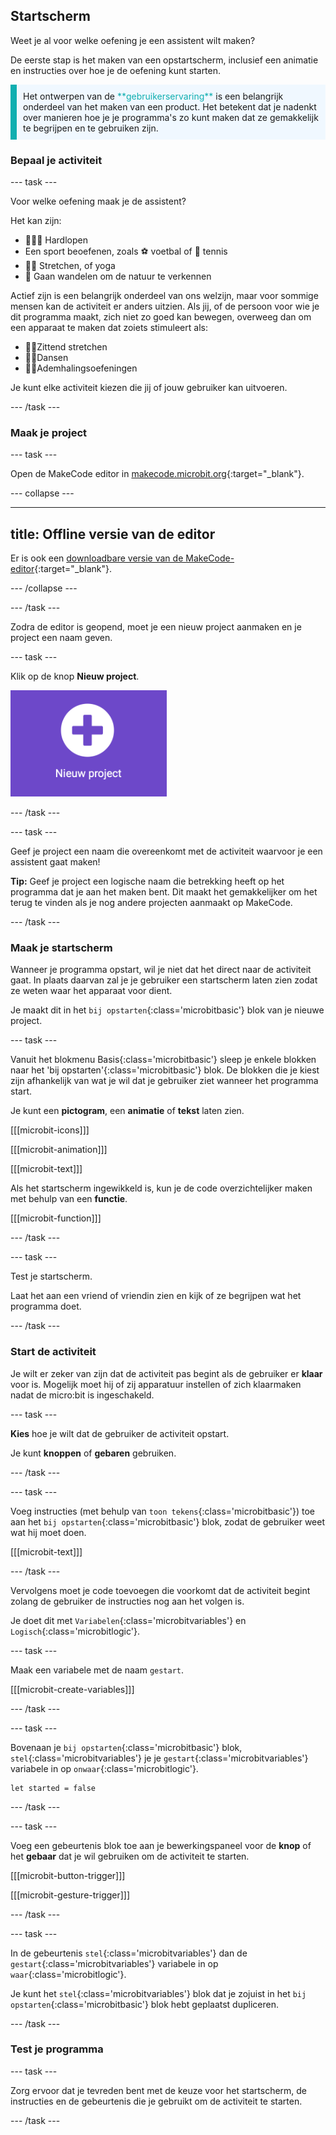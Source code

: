 ## Startscherm

Weet je al voor welke oefening je een assistent wilt maken?

De eerste stap is het maken van een opstartscherm, inclusief een animatie en instructies over hoe je de oefening kunt starten.

<p style="border-left: solid; border-width:10px; border-color: #0faeb0; background-color: aliceblue; padding: 10px;">
  Het ontwerpen van de <span style="color: #0faeb0">**gebruikerservaring**</span> is een belangrijk onderdeel van het maken van een product. Het betekent dat je nadenkt over manieren hoe je je programma's zo kunt maken dat ze gemakkelijk te begrijpen en te gebruiken zijn.
</p>

### Bepaal je activiteit

\--- task ---

Voor welke oefening maak je de assistent?

Het kan zijn:

- 🏃🏽‍♀️ Hardlopen
- Een sport beoefenen, zoals ⚽️ voetbal of 🎾 tennis
- 🧘🏼 Stretchen, of yoga
- 🥾 Gaan wandelen om de natuur te verkennen

Actief zijn is een belangrijk onderdeel van ons welzijn, maar voor sommige mensen kan de activiteit er anders uitzien. Als jij, of de persoon voor wie je dit programma maakt, zich niet zo goed kan bewegen, overweeg dan om een apparaat te maken dat zoiets stimuleert als:

- 🧘🏼Zittend stretchen
- 🕺🏾Dansen
- 😮‍💨Ademhalingsoefeningen

Je kunt elke activiteit kiezen die jij of jouw gebruiker kan uitvoeren.

\--- /task ---

### Maak je project

\--- task ---

Open de MakeCode editor in [makecode.microbit.org](https://makecode.microbit.org){:target="_blank"}.

\--- collapse ---

***

## title: Offline versie van de editor

Er is ook een [downloadbare versie van de MakeCode-editor](https://makecode.microbit.org/offline-app){:target="_blank"}.

\--- /collapse ---

\--- /task ---

Zodra de editor is geopend, moet je een nieuw project aanmaken en je project een naam geven.

\--- task ---

Klik op de knop **Nieuw project**.

<img src="images/new-project-button.png" alt="The New Project button inside MakeCode." width="250"/>

\--- /task ---

\--- task ---

Geef je project een naam die overeenkomt met de activiteit waarvoor je een assistent gaat maken!

**Tip:** Geef je project een logische naam die betrekking heeft op het programma dat je aan het maken bent. Dit maakt het gemakkelijker om het terug te vinden als je nog andere projecten aanmaakt op MakeCode.

\--- /task ---

### Maak je startscherm

Wanneer je programma opstart, wil je niet dat het direct naar de activiteit gaat. In plaats daarvan zal je je gebruiker een startscherm laten zien zodat ze weten waar het apparaat voor dient.

Je maakt dit in het `bij opstarten`{:class='microbitbasic'} blok van je nieuwe project.

\--- task ---

Vanuit het blokmenu Basis{:class='microbitbasic'} sleep je enkele blokken naar het 'bij opstarten'{:class='microbitbasic'} blok. De blokken die je kiest zijn afhankelijk van wat je wil dat je gebruiker ziet wanneer het programma start.

Je kunt een **pictogram**, een **animatie** of **tekst** laten zien.

[[[microbit-icons]]]

[[[microbit-animation]]]

[[[microbit-text]]]

Als het startscherm ingewikkeld is, kun je de code overzichtelijker maken met behulp van een **functie**.

[[[microbit-function]]]

\--- /task ---

\--- task ---

Test je startscherm.

Laat het aan een vriend of vriendin zien en kijk of ze begrijpen wat het programma doet.

\--- /task ---

### Start de activiteit

Je wilt er zeker van zijn dat de activiteit pas begint als de gebruiker er **klaar** voor is. Mogelijk moet hij of zij apparatuur instellen of zich klaarmaken nadat de micro:bit is ingeschakeld.

\--- task ---

**Kies** hoe je wilt dat de gebruiker de activiteit opstart.

Je kunt **knoppen** of **gebaren** gebruiken.

\--- /task ---

\--- task ---

Voeg instructies (met behulp van `toon tekens`{:class='microbitbasic'}) toe aan het `bij opstarten`{:class='microbitbasic'} blok, zodat de gebruiker weet wat hij moet doen.

[[[microbit-text]]]

\--- /task ---

Vervolgens moet je code toevoegen die voorkomt dat de activiteit begint zolang de gebruiker de instructies nog aan het volgen is.

Je doet dit met `Variabelen`{:class='microbitvariables'} en `Logisch`{:class='microbitlogic'}.

\--- task ---

Maak een variabele met de naam `gestart`.

[[[microbit-create-variables]]]

\--- /task ---

\--- task ---

Bovenaan je `bij opstarten`{:class='microbitbasic'} blok, `stel`{:class='microbitvariables'} je je `gestart`{:class='microbitvariables'} variabele in op `onwaar`{:class='microbitlogic'}.

```microbit
let started = false
```

\--- /task ---

\--- task ---

Voeg een gebeurtenis blok toe aan je bewerkingspaneel voor de **knop** of het **gebaar** dat je wil gebruiken om de activiteit te starten.

[[[microbit-button-trigger]]]

[[[microbit-gesture-trigger]]]

\--- /task ---

\--- task ---

In de gebeurtenis `stel`{:class='microbitvariables'} dan de `gestart`{:class='microbitvariables'} variabele in op `waar`{:class='microbitlogic'}.

Je kunt het `stel`{:class='microbitvariables'} blok dat je zojuist in het `bij opstarten`{:class='microbitbasic'} blok hebt geplaatst dupliceren.

\--- /task ---

### Test je programma

\--- task ---

Zorg ervoor dat je tevreden bent met de keuze voor het startscherm, de instructies en de gebeurtenis die je gebruikt om de activiteit te starten.

\--- /task ---

